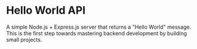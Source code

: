 # Hello World API  

A simple Node.js + Express.js server that returns a "Hello World" message.  
This is the first step towards mastering backend development by building small projects.
